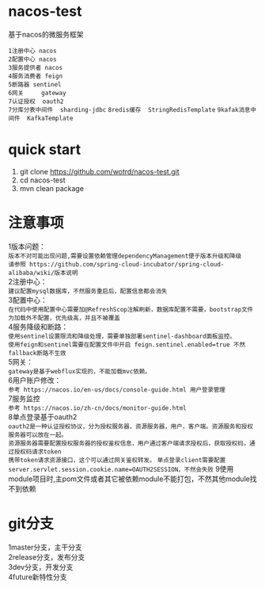 # nacos-test
基于nacos的微服务框架  


``1注册中心 nacos``  
``2配置中心 nacos``  
``3服务提供者 nacos``  
``4服务消费者 feign``   
``5断路器 sentinel``  
``6网关     gateway``   
``7认证授权  oauth2``   
``7分库分表中间件  sharding-jdbc`` 
``8redis缓存  StringRedisTemplate`` 
``9kafak消息中间件  KafkaTemplate`` 

# quick start  
1. git clone https://github.com/wotrd/nacos-test.git  
2. cd nacos-test  
3. mvn clean package  

# 注意事项  
1版本问题：   
```版本不对可能出现问题,需要设置依赖管理dependencyManagement便于版本升级和降级```  
```请参照 https://github.com/spring-cloud-incubator/spring-cloud-alibaba/wiki/版本说明```  
2注册中心：  
``建议配置mysql数据库，不然服务重启后，配置信息都会消失``    
3配置中心：  
```在代码中使用配置中心需要加@RefreshScop注解刷新，数据库配置不需要，bootstrap文件为加载外不配置，优先级高，并且不被覆盖```  
4服务降级和断路：  
```使用sentinel设置限流和降级处理，需要单独部署sentinel-dashboard面板监控。```  
```使用feign和sentinel需要在配置文件中开启 feign.sentinel.enabled=true 不然fallback断路不生效```   
5网关：  
```gateway是基于webflux实现的，不能加载mvc依赖。```     
6用户账户修改：  
```参考 https://nacos.io/en-us/docs/console-guide.html 用户登录管理```    
7服务监控  
```参考 https://nacos.io/zh-cn/docs/monitor-guide.html```  
8单点登录基于oauth2  
```oauth2是一种认证授权协议，分为授权服务器，资源服务器，用户，客户端。资源服务和授权服务器可以放在一起。```  
```资源服务器需要配置授权服务器的授权鉴权信息，用户通过客户端请求授权后，获取授权码，通过授权码请求token```    
```携带token请求资源接口，这个可以通过网关鉴权转发。```
```单点登录client需要配置 server.servlet.session.cookie.name=OAUTH2SESSION，不然会失败```
9使用module项目时,主pom文件或者其它被依赖module不能打包，不然其他module找不到依赖

# git分支  
1master分支，主干分支  
2release分支，发布分支  
3dev分支，开发分支  
4future新特性分支


